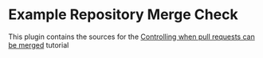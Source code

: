 # Example Repository Merge Check

This plugin contains the sources for the [Controlling when pull requests can be merged](https://developer.atlassian.com/bitbucket/server/docs/latest/tutorials-and-examples/controlling-when-pull-requests-can-be-merged.html)
tutorial
